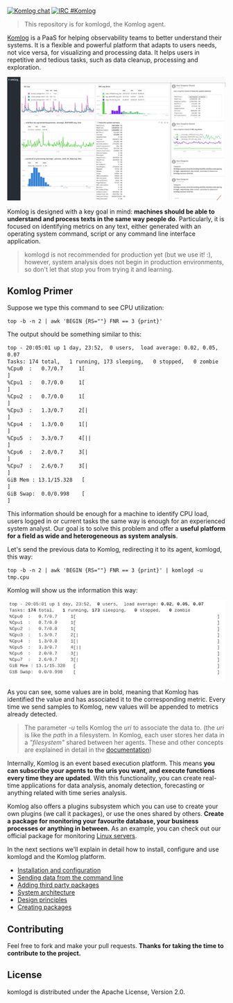[![Komlog chat](https://badges.gitter.im/Join%20Chat.svg)](https://gitter.im/komlog_/komlog?utm_source=badge&utm_medium=badge&utm_campaign=pr-badge&utm_content=badge)
[![IRC #Komlog](https://img.shields.io/badge/irc.freenode.net-%23komlog-blue.svg)]()

> This repository is for komlogd, the Komlog agent.

[Komlog](https://www.komlog.io) is a PaaS for helping observability teams to better understand their systems.
It is a flexible and powerful platform that adapts to users needs, not vice versa, for visualizing
and processing data. It helps users in repetitive and tedious tasks, such as data cleanup,
processing and exploration.


![home](docs/img/home.png)

Komlog is designed with a key goal in mind: **machines should be able to understand and
process texts in the same way people do**. Particularly, it is focused on identifying
metrics on any text, either generated with an operating system command, script or
any command line interface application.

> komlogd is not recommended for production yet (but we use it! :), however, system analysis does not begin
> in production environments, so don't let that stop you from trying it and learning.

## Komlog Primer

Suppose we type this command to see CPU utilization:

```
top -b -n 2 | awk 'BEGIN {RS=""} FNR == 3 {print}'
```

The output should be something similar to this:

```
top - 20:05:01 up 1 day, 23:52,  0 users,  load average: 0.02, 0.05, 0.07
Tasks: 174 total,   1 running, 173 sleeping,   0 stopped,   0 zombie
%Cpu0  :   0.7/0.7     1[                                                     ]
%Cpu1  :   0.7/0.0     1[                                                     ]
%Cpu2  :   0.7/0.0     1[                                                     ]
%Cpu3  :   1.3/0.7     2[|                                                    ]
%Cpu4  :   1.3/0.0     1[|                                                    ]
%Cpu5  :   3.3/0.7     4[||                                                   ]
%Cpu6  :   2.0/0.7     3[|                                                    ]
%Cpu7  :   2.6/0.7     3[|                                                    ]
GiB Mem : 13.1/15.328   [                                                     ]
GiB Swap:  0.0/0.998    [                                                     ]
```


This information should be enough for a machine to identify CPU load, users logged in or current tasks the same
way is enough for an experienced system analyst. Our goal is to solve this problem and offer a **useful platform
for a field as wide and heterogeneous as system analysis**.

Let's send the previous data to Komlog, redirecting it to its agent, komlogd, this way:

```
top -b -n 2 | awk 'BEGIN {RS=""} FNR == 3 {print}' | komlogd -u tmp.cpu
```

Komlog will show us the information this way:

![top](docs/img/top.png)

As you can see, some values are in bold, meaning that Komlog has identified the value and has associated it to
the corresponding metric. Every time we send samples to Komlog, new values will be appended to metrics already detected.

> The parameter *-u* tells Komlog the *uri* to associate the data to. (the *uri* is like
> the *path* in a filesystem. In Komlog, each user stores her data in a *"filesystem"* shared between her agents.
> These and other concepts are explained in detail in the [documentation](docs/))

Internally, Komlog is an event based execution platform. This means **you can subscribe your agents to the uris
you want, and execute functions every time they are updated**. With this functionality, you can create real-time
applications for data analysis, anomaly detection, forecasting or anything related with time series analysis.

Komlog also offers a plugins subsystem which you can use to create your own plugins (we call it packages),
or use the ones shared by others. **Create a package for monitoring your favourite database, your business processes
or anything in between.** As an example, you can check out our official package
for monitoring [Linux servers](https://github.com/komlog-io/kpack_linux).

In the next sections we'll explain in detail how to install, configure and use komlogd and the Komlog platform.

* [Installation and configuration](docs/install.md)
* [Sending data from the command line](docs/cli.md)
* [Adding third party packages](docs/adding_packages.md)
* [System architecture](docs/architecture.md)
* [Design principles](docs/design.md)
* [Creating packages](docs/creating_packages.md)



## Contributing

Feel free to fork and make your pull requests. **Thanks for taking the time to contribute to the project.**

## License

komlogd is distributed under the Apache License, Version 2.0.

